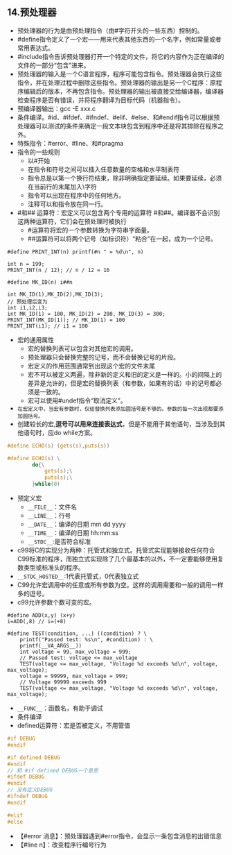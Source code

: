 ## 14.预处理器
- 预处理器的行为是由预处理指令（由#字符开头的一些东西）控制的。
- #define指令定义了一个宏——用来代表其他东西的一个名字，例如常量或者常用表达式。
- #include指令告诉预处理器打开一个特定的文件，将它的内容作为正在编译的文件的一部分“包含”进来。
- 预处理器的输入是一个C语言程序，程序可能包含指令。预处理器会执行这些指令，并在处理过程中删除这些指令。预处理器的输出是另一个C程序：原程序编辑后的版本，不再包含指令。预处理器的输出被直接交给编译器，编译器检查程序是否有错误，并将程序翻译为目标代码（机器指令）。
- 预编译器输出：gcc -E xxx.c
- 条件编译。#id、#ifdef、#ifndef、#elif、#else、和#endif指令可以根据预处理器可以测试的条件来确定一段文本块包含到程序中还是将其排除在程序之外。
- 特殊指令：#error、#line、和#pragma
- 指令的一些规则
    - 以#开始
    - 在指令和符号之间可以插入任意数量的空格和水平制表符
    - 指令总是以第一个换行符结束，除非明确指定要延续。如果要延续，必须在当前行的末尾加入\字符
    - 指令可以出现在程序中的任何地方。
    - 注释可以和指令放在同一行。
- #和## 运算符：宏定义可以包含两个专用的运算符 #和##。编译器不会识别这两种运算符，它们会在预处理时被执行
    - #运算符将宏的一个参数转换为字符串字面量。
    - ##运算符可以将两个记号（如标识符）“粘合”在一起，成为一个记号。
```
#define PRINT_INT(n) printf(#n " = %d\n", n)

int n = 199;
PRINT_INT(n / 12); // n / 12 = 16

#define MK_ID(n) i##n

int MK_ID(1),MK_ID(2),MK_ID(3);
// 预处理后变为
int i1,i2,i3;
int MK_ID(1) = 100, MK_ID(2) = 200, MK_ID(3) = 300;
PRINT_INT(MK_ID(1)); // MK_ID(1) = 100
PRINT_INT(i1); // i1 = 100
```
- 宏的通用属性
    - 宏的替换列表可以包含对其他宏的调用。
    - 预处理器只会替换完整的记号，而不会替换记号的片段。
    - 宏定义的作用范围通常到出现这个宏的文件末尾
    - 宏不可以被定义两遍，除非新的定义和旧的定义是一样的。小的间隔上的差异是允许的，但是宏的替换列表（和参数，如果有的话）中的记号都必须是一致的。
    - 宏可以使用#undef指令“取消定义”。
- `在宏定义中，当宏有参数时，仅给替换列表添加圆括号是不够的。参数的每一次出现都要添加圆括号。`
- 创建较长的宏,**逗号可以用来连接表达式**，但是不能用于其他语句，当涉及到其他语句时，应do while方案。
```c
#define ECHO(s) (gets(s),puts(s))

#define ECHO(s) \
        do{\
            gets(s);\
            puts(s);\
        }while(0)
```
- 预定义宏
    - `__FILE__`：文件名
    - `__LINE__`：行号
    - `__DATE__`：编译的日期 mm dd yyyy
    - `__TIME__`：编译的日期 hh:mm:ss
    - `__STDC__`:是否符合标准
- c99将C的实现分为两种：托管式和独立式。托管式实现能够接收任何符合C99标准的程序，而独立式实现除了几个最基本的以外，不一定要能够使用复数类型或标准头的程序。
- `__STDC_HOSTED__`:1代表托管式，0代表独立式
- C99允许宏调用中的任意或所有参数为空。这样的调用需要和一般的调用一样多的逗号。
- c99允许参数个数可变的宏。
```
#define ADD(x,y) (x+y)
i=ADD(,8) // i=(+8)

#define TEST(condition, ...) ((condition) ? \
    printf("Passed test: %s\n", #condition) : \
    printf(__VA_ARGS__))
    int voltage = 99, max_voltage = 999;
    // Passed test: voltage <= max_voltage
    TEST(voltage <= max_voltage, "Voltage %d exceeds %d\n", voltage, max_voltage); 
    voltage = 99999, max_voltage = 999;
    // Voltage 99999 exceeds 999
    TEST(voltage <= max_voltage, "Voltage %d exceeds %d\n", voltage, max_voltage); 
```
- `__FUNC__`：函数名，有助于调试
- 条件编译
- defined运算符：宏是否被定义，不用管值
```c
#if DEBUG
#endif

#if defined DEBUG
#endif
// 和 #if defined DEBUG一个意思
#ifdef DEBUG 
#endif
// 没有定义DEBUG
#ifndef DEBUG 
#endif

#elif 
#else
```
- 【#error 消息】：预处理器遇到#error指令，会显示一条包含消息的出错信息
- 【#line n】：改变程序行编号行为